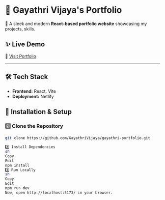 # 🌟 Gayathri Vijaya's Portfolio  

🚀 A sleek and modern **React-based portfolio website** showcasing my projects, skills.  

## ✨ Live Demo  
🔗 [Visit Portfolio](https://gayathri-vijaya.netlify.app/)  

---

<!-- ## 📌 Features  
- 🎨 **Modern UI/UX** with animations  
- 💼 **Showcases projects** with descriptions and links  
- 📄 **Downloadable Resume**  
- 📬 **Contact Form** for inquiries  
- 🌙 **Dark/Light Mode Toggle**  

--- -->

## 🛠️ Tech Stack  
- **Frontend:** React, Vite  
- **Deployment:** Netlify

## 🚀 Installation & Setup  

### **1️⃣ Clone the Repository**  
```sh
git clone https://github.com/GayathriVijaya/gayathri-portfolio.git

2️⃣ Install Dependencies
sh
Copy
Edit
npm install
3️⃣ Run Locally
sh
Copy
Edit
npm run dev
Now, open http://localhost:5173/ in your browser.